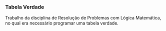 ### Tabela Verdade
Trabalho da disciplina de Resolução de Problemas com Lógica Matemática, no qual era necessário programar uma tabela verdade.

